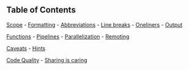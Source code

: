 <!-- .slide: id="toc" -->

## Table of Contents

[Scope](#/scope) - [Formatting](#/formatting) - [Abbreviations](#/abbreviations) - [Line breaks](#/line_breaks) - [Oneliners](#/oneliner) - [Output](#/output)

[Functions](#/functions) - [Pipelines](#/pipelines) - [Parallelization](#/parallelization) - [Remoting](#/remoting)

[Caveats](#/caveats) - [Hints](#/hints)

[Code Quality](#/code_quality) - [Sharing is caring](#/sharing)